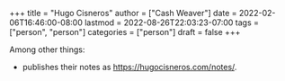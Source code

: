 +++
title = "Hugo Cisneros"
author = ["Cash Weaver"]
date = 2022-02-06T16:46:00-08:00
lastmod = 2022-08-26T22:03:23-07:00
tags = ["person", "person"]
categories = ["person"]
draft = false
+++

Among other things:

-   publishes their notes as <https://hugocisneros.com/notes/>.

